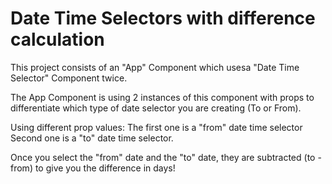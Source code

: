 # Date Time Selectors with difference calculation

This project consists of an "App" Component which usesa "Date Time Selector" Component twice.

The App Component is using 2 instances of this component with props to differentiate which type of date selector you are creating (To or From).

Using different prop values:
The first one is a "from" date time selector
Second one is a "to" date time selector.

Once you select the "from" date and the "to" date, they are subtracted (to - from) to give you the difference in days!
